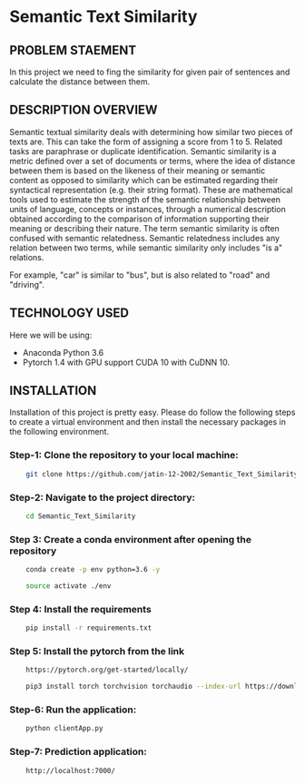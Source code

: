 # Semantic Text Similarity

## PROBLEM STAEMENT

In this project we need to fing the similarity for given pair of sentences and calculate the distance between them.

## DESCRIPTION OVERVIEW

Semantic textual similarity deals with determining how similar two pieces of texts are. This can take the form of assigning a score from 1 to 5. Related tasks are paraphrase or duplicate identification.
Semantic similarity is a metric defined over a set of documents or terms, where the idea of distance between them is based on the likeness of their meaning or semantic content as opposed to similarity which can be estimated regarding their syntactical representation (e.g. their string format). These are mathematical tools used to estimate the strength of the semantic relationship between units of language, concepts or instances, through a numerical description obtained according to the comparison of information supporting their meaning or describing their nature. The term semantic similarity is often confused with semantic relatedness. Semantic relatedness includes any relation between two terms, while semantic similarity only includes "is a" relations.

For example, "car" is similar to "bus", but is also related to "road" and "driving".


## TECHNOLOGY USED
Here we will be using:
- Anaconda Python 3.6 
- Pytorch 1.4 with GPU support CUDA 10 with CuDNN 10.

## INSTALLATION
Installation of this project is pretty easy. Please do follow the following steps to create a virtual environment and then install the necessary packages in the following environment.

### Step-1: Clone the repository to your local machine:
```bash
    git clone https://github.com/jatin-12-2002/Semantic_Text_Similarity
```

### Step-2: Navigate to the project directory:
```bash
    cd Semantic_Text_Similarity
```

### Step 3: Create a conda environment after opening the repository

```bash
    conda create -p env python=3.6 -y
```

```bash
    source activate ./env
```

### Step 4: Install the requirements
```bash
    pip install -r requirements.txt
```

### Step 5: Install the pytorch from the link
```bash
    https://pytorch.org/get-started/locally/
```
```bash
    pip3 install torch torchvision torchaudio --index-url https://download.pytorch.org/whl/cpu
```

### Step-6: Run the application:
```bash
    python clientApp.py
```

### Step-7: Prediction application:
```bash
    http://localhost:7000/
```